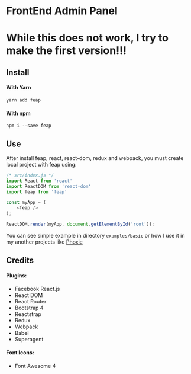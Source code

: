 # FrontEnd Admin Panel

# While this does not work, I try to make the first version!!!

## Install

#### With Yarn
`yarn add feap`

#### With npm
`npm i --save feap`

## Use
After install feap, react, react-dom, redux and webpack, you must create local project with feap using:
```javascript
/* src/index.js */
import React from 'react'
import ReactDOM from 'react-dom'
import feap from 'feap'

const myApp = (
    <feap />
);

ReactDOM.render(myApp, document.getElementById('root'));
```
You can see simple example in directory `examples/basic` or how I use it in my another projects like [Phoxie][link-phoxie]

## Credits 
#### Plugins:
* Facebook React.js
* React DOM
* React Router
* Bootstrap 4
* Reactstrap
* Redux
* Webpack
* Babel
* Superagent

#### Font Icons:
* Font Awesome 4

[link-phoxie]: https://github.com/ZhukMax/phoxie
